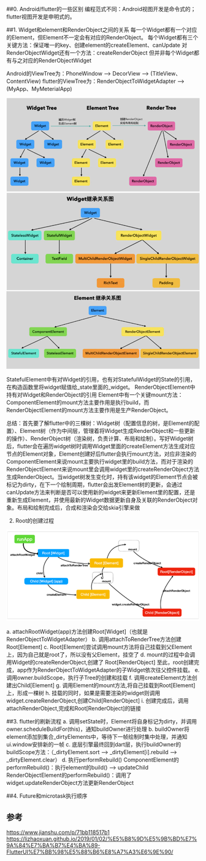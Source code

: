 ##0. Android/flutter的一些区别
  编程范式不同：Android视图开发是命令式的；flutter视图开发是申明式的。

##1. Widget和element和RenderObject之间的关系
  每一个Widget都有一个对应的Element，但Element不一定会有对应的RenderObject。
  每个Widget都有三个关键方法：保证唯一的key、创建element的createElement、canUpdate
  对RenderObjectWidget还有一个方法：createRenderObject
  但并非每个Widget都有与之对应的RenderObjectWidget

  Android的ViewTree为：PhoneWindow ——> DecorView ——> (TitleView、ContentView)
  flutter的ViewTree为：RenderObjectToWidgetAdapter ——> (MyApp、MyMeterialApp)

  ![1602750317(1)](/assets/1602750317(1).png)
  ![1602750335(1)](/assets/1602750335(1).png)
  ![1602750362(1)](/assets/1602750362(1).png)

  StatefulElement中有对Widget的引用，也有对StatefulWidget的State的引用，在构造函数里将widget赋值给_state里面的_widget。
  RenderObjectElement中持有对Widget和RenderObject的引用
  Element中有一个关键mount方法：ComponentElement的mount方法主要作用是执行build，而RenderObjectElement的mount方法主要作用是生产RenderObject。

  总结：首先要了解flutter中的三棵树：Widget树（配置信息的树，是Element的配置）、Element树（作为中间层，管理着将Widget生成RenderObject和一些更新的操作）、RenderObject树（渲染树，负责计算、布局和绘制）。写好Widget树后，flutter会在遍历widget树时调用Widget里面的createElement方法生成对应节点的Element对象，Element创建好后flutter会执行mount方法，对应非渲染的ComponentElement来说mount主要执行widget里的build方法，而对于渲染的RenderObjectElement来说mount里会调用widget里的createRenderObject方法生成RenderObject。当widget树发生变化时，持有该widget的Element节点会被标记为dirty，在下一个绘制周期，flutter会出发Element树的更新，会通过canUpdate方法来判断是否可以使用新的widget来更新Element里的配置，还是重新生成Element，并使用最新的Widget数据更新自身及关联的RenderObject对象。布局和绘制完成后，合成和渲染会交给skia引擎来做

2. Root的创建过程

  ![35a9047a4b3cb83a957c65b9671fbf5](/assets/35a9047a4b3cb83a957c65b9671fbf5.png)

  a. attachRootWidget(app)方法创建Root[Widget]（也就是RenderObjectToWidgetAdapter）
  b. 调用attachToRenderTree方法创建Root[Element]
  c. Root[Element]尝试调用mount方法将自己挂载到父Element上，因为自己就是root了，所以没有父Element，挂空了
  d. mount的过程中会调用Widget的createRenderObject,创建了 Root[RenderObject]
  至此，root创建完成，app作为RenderObjectToWidgetAdapter的子Widget依次往父控件挂载。
  e. 调用owner.buildScope，执行子Tree的创建和挂载
  f. 调用createElement方法创建出Child[Element]
  g. 调用Element的mount方法,将自己挂载到Root[Element]上，形成一棵树
  h. 挂载的同时，如果是需要渲染的widget则调用widget.createRenderObject,创建Child[RenderObject]
  i. 创建完成后，调用attachRenderObject,完成和Root[RenderObject]的链接

##3. flutter的刷新流程
  a. 调用setState时，Element将自身标记为dirty，并调用owner.scheduleBuildFor(this)，通知buildOwner进行处理
  b. buildOwner将element添加到集合_dirtyElements中，等待下一帧绘制时集中处理，并通知ui.window安排新的一帧
  c. 底层引擎最终回到dart层，执行buildOwner的buildScope方法：（_dirtyElement.sort ——> _dirtyElement[i].rebuild ——> _dirtyElement.clear）
  d. 执行performRebuild()
     ComponentElement的performRebuild()：执行element的build() ——> updateChild
     RenderObjectElement的performRebuild()：调用了widget.updateRenderObject方法更新RenderObject

##4. Future和microtask执行顺序


## 参考
https://www.jianshu.com/p/71bb118517b1
https://lizhaoxuan.github.io/2019/01/02/%E5%B8%9D%E5%9B%BD%E7%9A%84%E7%BA%B7%E4%BA%89-FlutterUI%E7%BB%98%E5%88%B6%E8%A7%A3%E6%9E%90/
